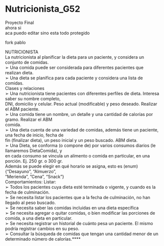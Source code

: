 # Nutricionista_G52
 Proyecto Final <br />
 ahora si <br /> aca puedo editar sino esta todo protegido <br />
 <p>fork pablo</p>
NUTRICIONISTA <br />
La nutricionista al planificar la dieta para un paciente, y considera un conjunto de comidas. <br />
➢ Una comida puede ser considerada para diferentes pacientes que realizan dieta. <br />
➢ Una dieta se planifica para cada paciente y considera una lista de comidas. <br />
Clases y relaciones <br />
➢ Una nutricionista tiene pacientes con diferentes perfiles de dieta. Interesa saber su nombre completo, <br />
DNI, domicilio y celular. Peso actual (modificable) y peso deseado. Realizar el ABM paciente. <br />
➢ Una comida tiene un nombre, un detalle y una cantidad de calorías por gramo. Realizar el ABM <br />
comida. <br />
➢ Una dieta cuenta de una variedad de comidas, además tiene un paciente, una fecha de inicio, fecha de <br />
fin (finalizar dieta), un peso inicial y un peso buscado. ABM dieta. <br />
➢ Una Dieta, se conforma (o compone de) por varios consumos diarios (le llamaremos DietaComida), y <br />
en cada consumo se vincula un alimento o comida en particular, en una porción. Ej. 250 gr. o 300 gr. <br />
Además se puede elegir en qué horario se asigna, esto es (enum) {“Desayuno”, “Almuerzo”, <br />
”Merienda”, ”Cena”, “Snack”} <br />
Comportamientos: Listar: <br />
➢ Todos los pacientes cuya dieta esté terminada o vigente, y cuando es la fecha de culminación. <br />
➢ Se necesita listar los pacientes que a la fecha de culminación, no han llegado al peso buscado. <br />
➢ Se necesita saber las comidas incluidas en una dieta específica <br />
➢ Se necesita agregar o quitar comidas, o bien modificar las porciones de comida, a una dieta en particular. <br />
➢ Se necesita registrar un historial de cuánto pesa un paciente. El mismo podría registrar cambios en su peso. <br />
➢ Consultar la búsqueda de comidas que tengan una cantidad menor de un determinado número de calorías.**** <br />
